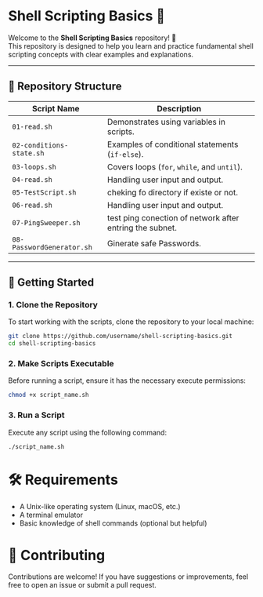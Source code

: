 # Shell Scripting Basics 🐚

Welcome to the **Shell Scripting Basics** repository! 🎉  
This repository is designed to help you learn and practice fundamental shell scripting concepts with clear examples and explanations.

---

## 📂 Repository Structure

| Script Name         | Description                                |
|---------------------|--------------------------------------------|         
| `01-read.sh`        | Demonstrates using variables in scripts.  |
| `02-conditions-state.sh`  | Examples of conditional statements (`if-else`). |
| `03-loops.sh`       | Covers loops (`for`, `while`, and `until`). |
| `04-read.sh`        | Handling user input and output.            |
| `05-TestScript.sh`  | cheking fo directory if existe or not.     |
| `06-read.sh`        | Handling user input and output.             |
| `07-PingSweeper.sh`        | test ping conection of network after entring the subnet.             |
| `08-PasswordGenerator.sh`        | Ginerate safe Passwords.             |

---

## 🚀 Getting Started

### 1. Clone the Repository
To start working with the scripts, clone the repository to your local machine:

```bash
git clone https://github.com/username/shell-scripting-basics.git
cd shell-scripting-basics
```

### 2. Make Scripts Executable
Before running a script, ensure it has the necessary execute permissions:
```bash
chmod +x script_name.sh
```
### 3. Run a Script
Execute any script using the following command:
```bash
./script_name.sh
```
# 🛠️ Requirements
+ A Unix-like operating system (Linux, macOS, etc.)
+ A terminal emulator
+ Basic knowledge of shell commands (optional but helpful)
  
# 🌟 Contributing
Contributions are welcome! If you have suggestions or improvements, feel free to open an issue or submit a pull request.
